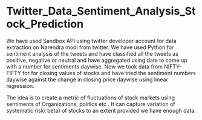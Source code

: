 # Twitter_Data_Sentiment_Analysis_Stock_Prediction
We have used Sandbox API using twitter developer account for data extraction on Narendra modi from twitter.
We have used Python for sentiment analysis of the tweets and have classified all the tweets as positive, negative or neutral and have aggregated
using date to come up with a number for sentiments daywise.
Now we took data from NIFTY- FIFTY for for closing values of stocks and have tried the sentiment numbers daywise against the change in closing price
daywise using linear regression.

The idea is to create a metric of fluctuations of stock markets using sentiments of Organizations, politics etc . It can capture variation of 
systematic risk( beta) of stocks to an extent provided we have enough data.
